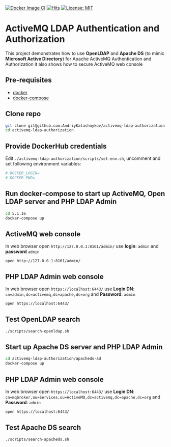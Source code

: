 [![Docker Image CI](https://github.com/AndriyKalashnykov/activemq-ldap-authorization/actions/workflows/docker-image.yml/badge.svg?branch=master)](https://github.com/AndriyKalashnykov/activemq-ldap-authorization/actions/workflows/docker-image.yml)
[![Hits](https://hits.seeyoufarm.com/api/count/incr/badge.svg?url=https%3A%2F%2Fgithub.com%2FAndriyKalashnykov%2Factivemq-ldap-authorization&count_bg=%2333CD56&title_bg=%23555555&icon=&icon_color=%23E7E7E7&title=hits&edge_flat=false)](https://hits.seeyoufarm.com)
[![License: MIT](https://img.shields.io/badge/License-MIT-yellow.svg)](https://opensource.org/licenses/MIT)
# ActiveMQ LDAP Authentication and Authorization

This project demonstrates how to use <b>OpenLDAP</b> and <b>Apache DS</b> (to mimic <b>Microsoft Active Directory</b>) for Apache ActiveMQ Authentication and Authorization it also shows how to secure ActiveMQ web console

## Pre-requisites

* [docker](https://docs.docker.com/get-docker/)
* [docker-compose](https://docs.docker.com/compose/install/)

## Clone repo

```bash
git clone git@github.com:AndriyKalashnykov/activemq-ldap-authorization.git
cd activemq-ldap-authorization
```

## Provide DockerHub credentials

Edit `./activemq-ldap-authorization/scripts/set-env.sh`, uncomment and set following environment variables:

```bash
# DOCKER_LOGIN=
# DOCKER_PWD=
```

## Run docker-compose to start up ActiveMQ, Open LDAP server and PHP LDAP Admin

```bash
cd 5.1.16
docker-compose up
```

## ActiveMQ web console

In web browser open `http://127.0.0.1:8161/admin/` use <b>login</b>: `admin` and <b>password</b> `admin`

```
open http://127.0.0.1:8161/admin/
```

## PHP LDAP Admin web console

In web browser open `https://localhost:6443/` 
use <b>Login DN</b>: `cn=admin,dc=activemq,dc=apache,dc=org` and <b>Password</b>: `admin`

```bash
open https://localhost:6443/
```

## Test OpenLDAP search

```bash
./scripts/search-openldap.sh
```
## Start up Apache DS server and PHP LDAP Admin

```bash
cd activemq-ldap-authorization/apacheds-ad
docker-compose up
```

## PHP LDAP Admin web console

In web browser open `https://localhost:6443/` 
use <b>Login DN</b>: `cn=mqbroker,ou=Services,ou=ActiveMQ,dc=activemq,dc=apache,dc=org` and <b>Password</b>: `admin`

```bash
open https://localhost:6443/
```
## Test Apache DS search

```bash
./scripts/search-apacheds.sh
```
